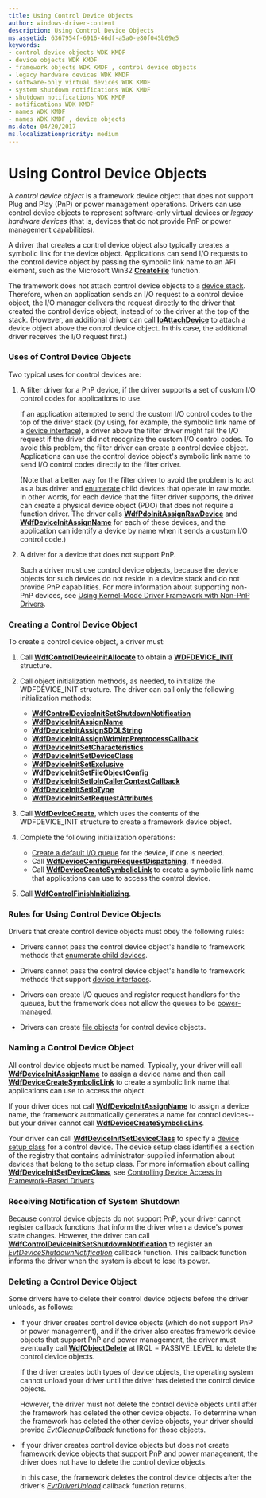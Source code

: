 ```yaml
---
title: Using Control Device Objects
author: windows-driver-content
description: Using Control Device Objects
ms.assetid: 6367954f-6916-46df-a5a0-e80f045b69e5
keywords:
- control device objects WDK KMDF
- device objects WDK KMDF
- framework objects WDK KMDF , control device objects
- legacy hardware devices WDK KMDF
- software-only virtual devices WDK KMDF
- system shutdown notifications WDK KMDF
- shutdown notifications WDK KMDF
- notifications WDK KMDF
- names WDK KMDF
- names WDK KMDF , device objects
ms.date: 04/20/2017
ms.localizationpriority: medium
---
```


# Using Control Device Objects


A *control device object* is a framework device object that does not support Plug and Play (PnP) or power management operations. Drivers can use control device objects to represent software-only virtual devices or *legacy hardware devices* (that is, devices that do not provide PnP or power management capabilities).

A driver that creates a control device object also typically creates a symbolic link for the device object. Applications can send I/O requests to the control device object by passing the symbolic link name to an API element, such as the Microsoft Win32 [**CreateFile**](https://msdn.microsoft.com/library/windows/desktop/aa363858) function.

The framework does not attach control device objects to a [device stack](wdm-concepts-for-kmdf-drivers.md#device-stacks). Therefore, when an application sends an I/O request to a control device object, the I/O manager delivers the request directly to the driver that created the control device object, instead of to the driver at the top of the stack. (However, an additional driver can call [**IoAttachDevice**](https://msdn.microsoft.com/library/windows/hardware/ff548294) to attach a device object above the control device object. In this case, the additional driver receives the I/O request first.)

### Uses of Control Device Objects

Two typical uses for control devices are:

1.  A filter driver for a PnP device, if the driver supports a set of custom I/O control codes for applications to use.

    If an application attempted to send the custom I/O control codes to the top of the driver stack (by using, for example, the symbolic link name of a [device interface](using-device-interfaces.md)), a driver above the filter driver might fail the I/O request if the driver did not recognize the custom I/O control codes. To avoid this problem, the filter driver can create a control device object. Applications can use the control device object's symbolic link name to send I/O control codes directly to the filter driver.

    (Note that a better way for the filter driver to avoid the problem is to act as a bus driver and [enumerate](enumerating-the-devices-on-a-bus.md) child devices that operate in raw mode. In other words, for each device that the filter driver supports, the driver can create a physical device object (PDO) that does not require a function driver. The driver calls [**WdfPdoInitAssignRawDevice**](https://msdn.microsoft.com/library/windows/hardware/ff548802) and [**WdfDeviceInitAssignName**](https://msdn.microsoft.com/library/windows/hardware/ff546029) for each of these devices, and the application can identify a device by name when it sends a custom I/O control code.)

2.  A driver for a device that does not support PnP.

    Such a driver must use control device objects, because the device objects for such devices do not reside in a device stack and do not provide PnP capabilities. For more information about supporting non-PnP devices, see [Using Kernel-Mode Driver Framework with Non-PnP Drivers](using-kernel-mode-driver-framework-with-non-pnp-drivers.md).

### Creating a Control Device Object

To create a control device object, a driver must:

1.  Call [**WdfControlDeviceInitAllocate**](https://msdn.microsoft.com/library/windows/hardware/ff545841) to obtain a [**WDFDEVICE\_INIT**](https://msdn.microsoft.com/library/windows/hardware/ff546951) structure.

2.  Call object initialization methods, as needed, to initialize the WDFDEVICE\_INIT structure. The driver can call only the following initialization methods:
    -   [**WdfControlDeviceInitSetShutdownNotification**](https://msdn.microsoft.com/library/windows/hardware/ff545847)
    -   [**WdfDeviceInitAssignName**](https://msdn.microsoft.com/library/windows/hardware/ff546029)
    -   [**WdfDeviceInitAssignSDDLString**](https://msdn.microsoft.com/library/windows/hardware/ff546035)
    -   [**WdfDeviceInitAssignWdmIrpPreprocessCallback**](https://msdn.microsoft.com/library/windows/hardware/ff546043)
    -   [**WdfDeviceInitSetCharacteristics**](https://msdn.microsoft.com/library/windows/hardware/ff546074)
    -   [**WdfDeviceInitSetDeviceClass**](https://msdn.microsoft.com/library/windows/hardware/ff546084)
    -   [**WdfDeviceInitSetExclusive**](https://msdn.microsoft.com/library/windows/hardware/ff546097)
    -   [**WdfDeviceInitSetFileObjectConfig**](https://msdn.microsoft.com/library/windows/hardware/ff546107)
    -   [**WdfDeviceInitSetIoInCallerContextCallback**](https://msdn.microsoft.com/library/windows/hardware/ff546119)
    -   [**WdfDeviceInitSetIoType**](https://msdn.microsoft.com/library/windows/hardware/ff546128)
    -   [**WdfDeviceInitSetRequestAttributes**](https://msdn.microsoft.com/library/windows/hardware/ff546786)

3.  Call [**WdfDeviceCreate**](https://msdn.microsoft.com/library/windows/hardware/ff545926), which uses the contents of the WDFDEVICE\_INIT structure to create a framework device object.

4.  Complete the following initialization operations:
    -   [Create a default I/O queue](creating-i-o-queues.md) for the device, if one is needed.
    -   Call [**WdfDeviceConfigureRequestDispatching**](https://msdn.microsoft.com/library/windows/hardware/ff545920), if needed.
    -   Call [**WdfDeviceCreateSymbolicLink**](https://msdn.microsoft.com/library/windows/hardware/ff545939) to create a symbolic link name that applications can use to access the control device.

5.  Call [**WdfControlFinishInitializing**](https://msdn.microsoft.com/library/windows/hardware/ff545854).

### Rules for Using Control Device Objects

Drivers that create control device objects must obey the following rules:

-   Drivers cannot pass the control device object's handle to framework methods that [enumerate child devices](enumerating-the-devices-on-a-bus.md).

-   Drivers cannot pass the control device object's handle to framework methods that support [device interfaces](using-device-interfaces.md).

-   Drivers can create I/O queues and register request handlers for the queues, but the framework does not allow the queues to be [power-managed](using-power-managed-i-o-queues.md).

-   Drivers can create [file objects](framework-file-objects.md) for control device objects.

### Naming a Control Device Object

All control device objects must be named. Typically, your driver will call [**WdfDeviceInitAssignName**](https://msdn.microsoft.com/library/windows/hardware/ff546029) to assign a device name and then call [**WdfDeviceCreateSymbolicLink**](https://msdn.microsoft.com/library/windows/hardware/ff545939) to create a symbolic link name that applications can use to access the object.

If your driver does not call [**WdfDeviceInitAssignName**](https://msdn.microsoft.com/library/windows/hardware/ff546029) to assign a device name, the framework automatically generates a name for control devices--but your driver cannot call [**WdfDeviceCreateSymbolicLink**](https://msdn.microsoft.com/library/windows/hardware/ff545939).

Your driver can call [**WdfDeviceInitSetDeviceClass**](https://msdn.microsoft.com/library/windows/hardware/ff546084) to specify a [device setup class](https://msdn.microsoft.com/library/windows/hardware/ff541509) for a control device. The device setup class identifies a section of the registry that contains administrator-supplied information about devices that belong to the setup class. For more information about calling [**WdfDeviceInitSetDeviceClass**](https://msdn.microsoft.com/library/windows/hardware/ff546084), see [Controlling Device Access in Framework-Based Drivers](controlling-device-access-in-kmdf-drivers.md).

### Receiving Notification of System Shutdown

Because control device objects do not support PnP, your driver cannot register callback functions that inform the driver when a device's power state changes. However, the driver can call [**WdfControlDeviceInitSetShutdownNotification**](https://msdn.microsoft.com/library/windows/hardware/ff545847) to register an [*EvtDeviceShutdownNotification*](https://msdn.microsoft.com/library/windows/hardware/ff540911) callback function. This callback function informs the driver when the system is about to lose its power.

### Deleting a Control Device Object

Some drivers have to delete their control device objects before the driver unloads, as follows:

-   If your driver creates control device objects (which do not support PnP or power management), and if the driver also creates framework device objects that support PnP and power management, the driver must eventually call [**WdfObjectDelete**](https://msdn.microsoft.com/library/windows/hardware/ff548734) at IRQL = PASSIVE\_LEVEL to delete the control device objects.

    If the driver creates both types of device objects, the operating system cannot unload your driver until the driver has deleted the control device objects.

    However, the driver must not delete the control device objects until after the framework has deleted the other device objects. To determine when the framework has deleted the other device objects, your driver should provide [*EvtCleanupCallback*](https://msdn.microsoft.com/library/windows/hardware/ff540840) functions for those objects.

-   If your driver creates control device objects but does not create framework device objects that support PnP and power management, the driver does not have to delete the control device objects.

    In this case, the framework deletes the control device objects after the driver's [*EvtDriverUnload*](https://msdn.microsoft.com/library/windows/hardware/ff541694) callback function returns.

 

 





